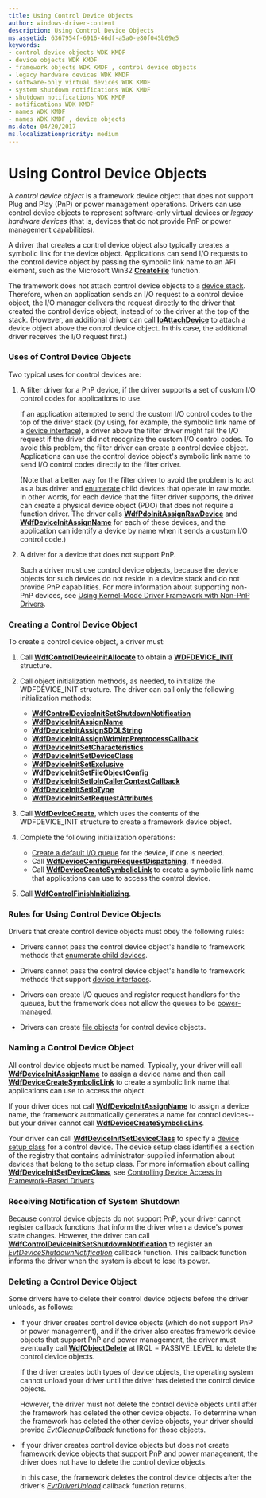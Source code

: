 ```yaml
---
title: Using Control Device Objects
author: windows-driver-content
description: Using Control Device Objects
ms.assetid: 6367954f-6916-46df-a5a0-e80f045b69e5
keywords:
- control device objects WDK KMDF
- device objects WDK KMDF
- framework objects WDK KMDF , control device objects
- legacy hardware devices WDK KMDF
- software-only virtual devices WDK KMDF
- system shutdown notifications WDK KMDF
- shutdown notifications WDK KMDF
- notifications WDK KMDF
- names WDK KMDF
- names WDK KMDF , device objects
ms.date: 04/20/2017
ms.localizationpriority: medium
---
```


# Using Control Device Objects


A *control device object* is a framework device object that does not support Plug and Play (PnP) or power management operations. Drivers can use control device objects to represent software-only virtual devices or *legacy hardware devices* (that is, devices that do not provide PnP or power management capabilities).

A driver that creates a control device object also typically creates a symbolic link for the device object. Applications can send I/O requests to the control device object by passing the symbolic link name to an API element, such as the Microsoft Win32 [**CreateFile**](https://msdn.microsoft.com/library/windows/desktop/aa363858) function.

The framework does not attach control device objects to a [device stack](wdm-concepts-for-kmdf-drivers.md#device-stacks). Therefore, when an application sends an I/O request to a control device object, the I/O manager delivers the request directly to the driver that created the control device object, instead of to the driver at the top of the stack. (However, an additional driver can call [**IoAttachDevice**](https://msdn.microsoft.com/library/windows/hardware/ff548294) to attach a device object above the control device object. In this case, the additional driver receives the I/O request first.)

### Uses of Control Device Objects

Two typical uses for control devices are:

1.  A filter driver for a PnP device, if the driver supports a set of custom I/O control codes for applications to use.

    If an application attempted to send the custom I/O control codes to the top of the driver stack (by using, for example, the symbolic link name of a [device interface](using-device-interfaces.md)), a driver above the filter driver might fail the I/O request if the driver did not recognize the custom I/O control codes. To avoid this problem, the filter driver can create a control device object. Applications can use the control device object's symbolic link name to send I/O control codes directly to the filter driver.

    (Note that a better way for the filter driver to avoid the problem is to act as a bus driver and [enumerate](enumerating-the-devices-on-a-bus.md) child devices that operate in raw mode. In other words, for each device that the filter driver supports, the driver can create a physical device object (PDO) that does not require a function driver. The driver calls [**WdfPdoInitAssignRawDevice**](https://msdn.microsoft.com/library/windows/hardware/ff548802) and [**WdfDeviceInitAssignName**](https://msdn.microsoft.com/library/windows/hardware/ff546029) for each of these devices, and the application can identify a device by name when it sends a custom I/O control code.)

2.  A driver for a device that does not support PnP.

    Such a driver must use control device objects, because the device objects for such devices do not reside in a device stack and do not provide PnP capabilities. For more information about supporting non-PnP devices, see [Using Kernel-Mode Driver Framework with Non-PnP Drivers](using-kernel-mode-driver-framework-with-non-pnp-drivers.md).

### Creating a Control Device Object

To create a control device object, a driver must:

1.  Call [**WdfControlDeviceInitAllocate**](https://msdn.microsoft.com/library/windows/hardware/ff545841) to obtain a [**WDFDEVICE\_INIT**](https://msdn.microsoft.com/library/windows/hardware/ff546951) structure.

2.  Call object initialization methods, as needed, to initialize the WDFDEVICE\_INIT structure. The driver can call only the following initialization methods:
    -   [**WdfControlDeviceInitSetShutdownNotification**](https://msdn.microsoft.com/library/windows/hardware/ff545847)
    -   [**WdfDeviceInitAssignName**](https://msdn.microsoft.com/library/windows/hardware/ff546029)
    -   [**WdfDeviceInitAssignSDDLString**](https://msdn.microsoft.com/library/windows/hardware/ff546035)
    -   [**WdfDeviceInitAssignWdmIrpPreprocessCallback**](https://msdn.microsoft.com/library/windows/hardware/ff546043)
    -   [**WdfDeviceInitSetCharacteristics**](https://msdn.microsoft.com/library/windows/hardware/ff546074)
    -   [**WdfDeviceInitSetDeviceClass**](https://msdn.microsoft.com/library/windows/hardware/ff546084)
    -   [**WdfDeviceInitSetExclusive**](https://msdn.microsoft.com/library/windows/hardware/ff546097)
    -   [**WdfDeviceInitSetFileObjectConfig**](https://msdn.microsoft.com/library/windows/hardware/ff546107)
    -   [**WdfDeviceInitSetIoInCallerContextCallback**](https://msdn.microsoft.com/library/windows/hardware/ff546119)
    -   [**WdfDeviceInitSetIoType**](https://msdn.microsoft.com/library/windows/hardware/ff546128)
    -   [**WdfDeviceInitSetRequestAttributes**](https://msdn.microsoft.com/library/windows/hardware/ff546786)

3.  Call [**WdfDeviceCreate**](https://msdn.microsoft.com/library/windows/hardware/ff545926), which uses the contents of the WDFDEVICE\_INIT structure to create a framework device object.

4.  Complete the following initialization operations:
    -   [Create a default I/O queue](creating-i-o-queues.md) for the device, if one is needed.
    -   Call [**WdfDeviceConfigureRequestDispatching**](https://msdn.microsoft.com/library/windows/hardware/ff545920), if needed.
    -   Call [**WdfDeviceCreateSymbolicLink**](https://msdn.microsoft.com/library/windows/hardware/ff545939) to create a symbolic link name that applications can use to access the control device.

5.  Call [**WdfControlFinishInitializing**](https://msdn.microsoft.com/library/windows/hardware/ff545854).

### Rules for Using Control Device Objects

Drivers that create control device objects must obey the following rules:

-   Drivers cannot pass the control device object's handle to framework methods that [enumerate child devices](enumerating-the-devices-on-a-bus.md).

-   Drivers cannot pass the control device object's handle to framework methods that support [device interfaces](using-device-interfaces.md).

-   Drivers can create I/O queues and register request handlers for the queues, but the framework does not allow the queues to be [power-managed](using-power-managed-i-o-queues.md).

-   Drivers can create [file objects](framework-file-objects.md) for control device objects.

### Naming a Control Device Object

All control device objects must be named. Typically, your driver will call [**WdfDeviceInitAssignName**](https://msdn.microsoft.com/library/windows/hardware/ff546029) to assign a device name and then call [**WdfDeviceCreateSymbolicLink**](https://msdn.microsoft.com/library/windows/hardware/ff545939) to create a symbolic link name that applications can use to access the object.

If your driver does not call [**WdfDeviceInitAssignName**](https://msdn.microsoft.com/library/windows/hardware/ff546029) to assign a device name, the framework automatically generates a name for control devices--but your driver cannot call [**WdfDeviceCreateSymbolicLink**](https://msdn.microsoft.com/library/windows/hardware/ff545939).

Your driver can call [**WdfDeviceInitSetDeviceClass**](https://msdn.microsoft.com/library/windows/hardware/ff546084) to specify a [device setup class](https://msdn.microsoft.com/library/windows/hardware/ff541509) for a control device. The device setup class identifies a section of the registry that contains administrator-supplied information about devices that belong to the setup class. For more information about calling [**WdfDeviceInitSetDeviceClass**](https://msdn.microsoft.com/library/windows/hardware/ff546084), see [Controlling Device Access in Framework-Based Drivers](controlling-device-access-in-kmdf-drivers.md).

### Receiving Notification of System Shutdown

Because control device objects do not support PnP, your driver cannot register callback functions that inform the driver when a device's power state changes. However, the driver can call [**WdfControlDeviceInitSetShutdownNotification**](https://msdn.microsoft.com/library/windows/hardware/ff545847) to register an [*EvtDeviceShutdownNotification*](https://msdn.microsoft.com/library/windows/hardware/ff540911) callback function. This callback function informs the driver when the system is about to lose its power.

### Deleting a Control Device Object

Some drivers have to delete their control device objects before the driver unloads, as follows:

-   If your driver creates control device objects (which do not support PnP or power management), and if the driver also creates framework device objects that support PnP and power management, the driver must eventually call [**WdfObjectDelete**](https://msdn.microsoft.com/library/windows/hardware/ff548734) at IRQL = PASSIVE\_LEVEL to delete the control device objects.

    If the driver creates both types of device objects, the operating system cannot unload your driver until the driver has deleted the control device objects.

    However, the driver must not delete the control device objects until after the framework has deleted the other device objects. To determine when the framework has deleted the other device objects, your driver should provide [*EvtCleanupCallback*](https://msdn.microsoft.com/library/windows/hardware/ff540840) functions for those objects.

-   If your driver creates control device objects but does not create framework device objects that support PnP and power management, the driver does not have to delete the control device objects.

    In this case, the framework deletes the control device objects after the driver's [*EvtDriverUnload*](https://msdn.microsoft.com/library/windows/hardware/ff541694) callback function returns.

 

 





